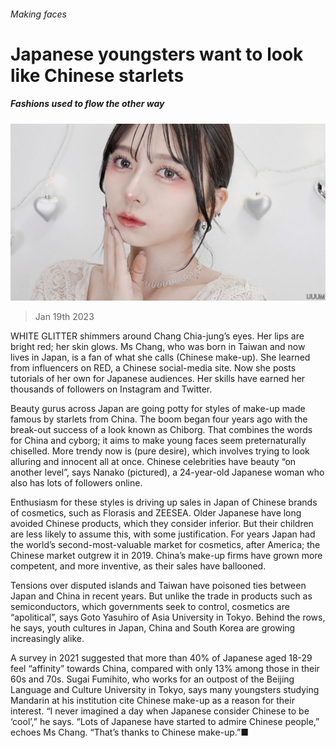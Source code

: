 ###### Making faces

# Japanese youngsters want to look like Chinese starlets 

##### Fashions used to flow the other way 

![image](images/20230121_ASP004.jpg) 

> Jan 19th 2023 

WHITE GLITTER shimmers around Chang Chia-jung’s eyes. Her lips are bright red; her skin glows. Ms Chang, who was born in Taiwan and now lives in Japan, is a fan of what she calls (Chinese make-up). She learned from influencers on RED, a Chinese social-media site. Now she posts tutorials of her own for Japanese audiences. Her skills have earned her thousands of followers on Instagram and Twitter.

Beauty gurus across Japan are going potty for styles of make-up made famous by starlets from China. The boom began four years ago with the break-out success of a look known as Chiborg. That combines the words for China and cyborg; it aims to make young faces seem preternaturally chiselled. More trendy now is (pure desire), which involves trying to look alluring and innocent all at once. Chinese celebrities have beauty “on another level”, says Nanako (pictured), a 24-year-old Japanese woman who also has lots of followers online. 

Enthusiasm for these styles is driving up sales in Japan of Chinese brands of cosmetics, such as Florasis and ZEESEA. Older Japanese have long avoided Chinese products, which they consider inferior. But their children are less likely to assume this, with some justification. For years Japan had the world’s second-most-valuable market for cosmetics, after America; the Chinese market outgrew it in 2019. China’s make-up firms have grown more competent, and more inventive, as their sales have ballooned. 

Tensions over disputed islands and Taiwan have poisoned ties between Japan and China in recent years. But unlike the trade in products such as semiconductors, which governments seek to control, cosmetics are “apolitical”, says Goto Yasuhiro of Asia University in Tokyo. Behind the rows, he says, youth cultures in Japan, China and South Korea are growing increasingly alike.

A survey in 2021 suggested that more than 40% of Japanese aged 18-29 feel “affinity” towards China, compared with only 13% among those in their 60s and 70s. Sugai Fumihito, who works for an outpost of the Beijing Language and Culture University in Tokyo, says many youngsters studying Mandarin at his institution cite Chinese make-up as a reason for their interest. “I never imagined a day when Japanese consider Chinese to be ‘cool’,” he says. “Lots of Japanese have started to admire Chinese people,” echoes Ms Chang. “That’s thanks to Chinese make-up.”■


